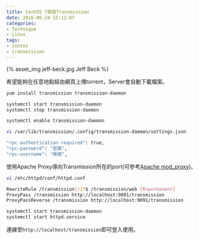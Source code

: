 ```yaml
---
title: CentOS 7架設Transmission
date: 2016-06-24 15:12:07
categories:
- Technique
- Linux
tags:
- centos
- transmission
---
```


{% asset_img jeff-beck.jpg Jeff Beck %}

希望能夠在任意地點經由網頁上傳torrent，Server會自動下載檔案。

<!-- more -->

```bash 安裝Transmission
yum install transmission transmission-daemon
```

```bash 啟動再關閉，系統會自行產生設定檔
systemctl start transmission-daemon
systemctl stop transmission-daemon
```

```bash 設為開機即啟動
systemctl enable transmission-daemon
```

```bash 修改設定檔
vi /var/lib/transmission/.config/transmission-daemon/settings.json
```

```bash 設定檔內修改登入資訊
"rpc-authentication-required": true,
"rpc-password": "密碼",
"rpc-username": "帳號",
```

使用Apache Proxy導向Transmission所在的port(可參考[Apache mod_proxy](http://blog.marksylee.com/2016/06/24/apache-proxy-forward-reverse/))。

```bash 修改Apache設定
vi /etc/httpd/conf/httpd.conf
```

```bash 在port 80的VirtualHost內加入以下內容
RewriteRule /transmission[/]?$ /transmission/web [R=permanent]
ProxyPass /transmission http://localhost:9091/transmission
ProxyPassReverse /transmission http://localhost:9091/transmission
```

```bash 重啟服務
systemctl start transmission-daemon
systemctl start httpd.service
```

連線至`http://localhost/transmission`即可登入使用。